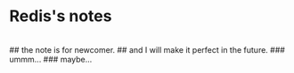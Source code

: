 # Redis's notes
</br>
## the note is for newcomer.
## and I will make it perfect in the future.
### ummm... 
### maybe...
